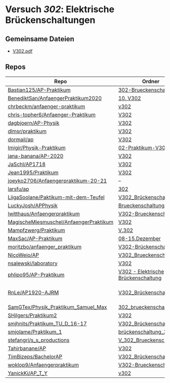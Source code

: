 # Versuch *302*: Elektrische Brückenschaltungen

## Gemeinsame Dateien
- [V302.pdf](https://docs.google.com/viewer?url=https://raw.githubusercontent.com/Bastian125/AP-Praktikum/master/302-Brueckenschaltung/V302.pdf)

## Repos

|                                          Repo                                          |                                                                        Ordner                                                                        |                                                                                                                                                                              PDFs                                                                                                                                                                              |
|----------------------------------------------------------------------------------------|------------------------------------------------------------------------------------------------------------------------------------------------------|----------------------------------------------------------------------------------------------------------------------------------------------------------------------------------------------------------------------------------------------------------------------------------------------------------------------------------------------------------------|
|[Bastian125/AP-Praktikum](../repo/Bastian125/AP-Praktikum)                              |[302-Brueckenschaltung](https://github.com/Bastian125/AP-Praktikum/tree/master/302-Brueckenschaltung)                                                 |–                                                                                                                                                                                                                                                                                                                                                               |
|[BenediktSan/AnfaengerPraktikum2020](../repo/BenediktSan/AnfaengerPraktikum2020)        |[10. V302](https://github.com/BenediktSan/AnfaengerPraktikum2020/tree/main/Versuche%20Semester%20IV/10.%20V302)                                       |[V302.pdf](https://docs.google.com/viewer?url=https://raw.githubusercontent.com/BenediktSan/AnfaengerPraktikum2020/main/Versuche%20Semester%20IV/10.%20V302/V302.pdf)                                                                                                                                                                                           |
|[chrbeckm/anfaenger-praktikum](../repo/chrbeckm/anfaenger-praktikum)                    |[v302](https://github.com/chrbeckm/anfaenger-praktikum/tree/master/v302)                                                                              |–                                                                                                                                                                                                                                                                                                                                                               |
|[chris-topher6/Anfaenger-Praktikum](../repo/chris-topher6/Anfaenger-Praktikum)          |[V302](https://github.com/chris-topher6/Anfaenger-Praktikum/tree/master/V302)                                                                         |[main.pdf](https://docs.google.com/viewer?url=https://raw.githubusercontent.com/NicoWeio/awesome-ap-pdfs/main/chris-topher6%E2%88%95Anfaenger-Praktikum/302/main.pdf) \*                                                                                                                                                                                        |
|[dagbjoern/AP-Physik](../repo/dagbjoern/AP-Physik)                                      |[V302](https://github.com/dagbjoern/AP-Physik/tree/master/V302)                                                                                       |–                                                                                                                                                                                                                                                                                                                                                               |
|[dlmsr/praktikum](../repo/dlmsr/praktikum)                                              |[V302](https://github.com/dlmsr/praktikum/tree/master/V302)                                                                                           |–                                                                                                                                                                                                                                                                                                                                                               |
|[dormail/ap](../repo/dormail/ap)                                                        |[V302](https://github.com/dormail/ap/tree/main/V302)                                                                                                  |[main.pdf](https://docs.google.com/viewer?url=https://raw.githubusercontent.com/NicoWeio/awesome-ap-pdfs/main/dormail%E2%88%95ap/302/main.pdf) \*                                                                                                                                                                                                               |
|[Imigir/Physik-Praktikum](../repo/Imigir/Physik-Praktikum)                              |[02-Praktikum-V302](https://github.com/Imigir/Physik-Praktikum/tree/master/02-Praktikum-V302)                                                         |[Praktikum-V302.pdf](https://docs.google.com/viewer?url=https://raw.githubusercontent.com/Imigir/Physik-Praktikum/master/02-Praktikum-V302/Praktikum-V302.pdf)                                                                                                                                                                                                  |
|[jana-banana/AP-2020](../repo/jana-banana/AP-2020)                                      |[V302](https://github.com/jana-banana/AP-2020/tree/main/we%20did%20that/V302)                                                                         |[main.pdf](https://docs.google.com/viewer?url=https://raw.githubusercontent.com/NicoWeio/awesome-ap-pdfs/main/jana-banana%E2%88%95AP-2020/302/main.pdf) \*                                                                                                                                                                                                      |
|[JaSchl/AP1718](../repo/JaSchl/AP1718)                                                  |[V302](https://github.com/JaSchl/AP1718/tree/master/V302)                                                                                             |[V302.pdf](https://docs.google.com/viewer?url=https://raw.githubusercontent.com/JaSchl/AP1718/master/V302/V302.pdf)                                                                                                                                                                                                                                             |
|[Jean1995/Praktikum](../repo/Jean1995/Praktikum)                                        |[V302](https://github.com/Jean1995/Praktikum/tree/master/V302)                                                                                        |[V302.pdf](https://docs.google.com/viewer?url=https://raw.githubusercontent.com/Jean1995/Praktikum/master/Protokolle_Fertig/V302.pdf)                                                                                                                                                                                                                           |
|[joeyko2706/Anfaengerpraktikum-20-21](../repo/joeyko2706/Anfaengerpraktikum-20-21)      |–                                                                                                                                                     |[v302.pdf](https://docs.google.com/viewer?url=https://raw.githubusercontent.com/joeyko2706/Anfaengerpraktikum-20-21/main/Protokolle/v302.pdf)                                                                                                                                                                                                                   |
|[larsfu/ap](../repo/larsfu/ap)                                                          |[302](https://github.com/larsfu/ap/tree/master/302)                                                                                                   |[main.pdf](https://docs.google.com/viewer?url=https://raw.githubusercontent.com/NicoWeio/awesome-ap-pdfs/main/larsfu%E2%88%95ap/302/main.pdf) \*                                                                                                                                                                                                                |
|[LiigaSoolane/Paktikum-mit-dem-Teufel](../repo/LiigaSoolane/Paktikum-mit-dem-Teufel)    |[V302_Brückenschaltungen](https://github.com/LiigaSoolane/Paktikum-mit-dem-Teufel/tree/main/V302_Br%C3%BCckenschaltungen)                             |[main.pdf](https://docs.google.com/viewer?url=https://raw.githubusercontent.com/NicoWeio/awesome-ap-pdfs/main/LiigaSoolane%E2%88%95Paktikum-mit-dem-Teufel/302/main.pdf) \*                                                                                                                                                                                     |
|[LuckyJosh/APPhysik](../repo/LuckyJosh/APPhysik)                                        |[Brueckenschaltungen[X]](https://github.com/LuckyJosh/APPhysik/tree/master/Brueckenschaltungen%5BX%5D)                                                |–                                                                                                                                                                                                                                                                                                                                                               |
|[lwitthaus/Anfaengerpraktikum](../repo/lwitthaus/Anfaengerpraktikum)                    |[V302-Brueckenschaltung](https://github.com/lwitthaus/Anfaengerpraktikum/tree/master/V302-Brueckenschaltung)                                          |–                                                                                                                                                                                                                                                                                                                                                               |
|[MagischeMiesmuschel/AnfaengerPraktikum](../repo/MagischeMiesmuschel/AnfaengerPraktikum)|[V302](https://github.com/MagischeMiesmuschel/AnfaengerPraktikum/tree/master/V302)                                                                    |–                                                                                                                                                                                                                                                                                                                                                               |
|[Mampfzwerg/Praktikum](../repo/Mampfzwerg/Praktikum)                                    |[V.302](https://github.com/Mampfzwerg/Praktikum/tree/master/V.302)                                                                                    |–                                                                                                                                                                                                                                                                                                                                                               |
|[MaxSac/AP-Praktikum](../repo/MaxSac/AP-Praktikum)                                      |[08-15.Dezember](https://github.com/MaxSac/AP-Praktikum/tree/master/08-15.Dezember)                                                                   |[main.pdf](https://docs.google.com/viewer?url=https://raw.githubusercontent.com/MaxSac/AP-Praktikum/master/08-15.Dezember/build/main.pdf)                                                                                                                                                                                                                       |
|[moritzbo/anfaenger_praktikum](../repo/moritzbo/anfaenger_praktikum)                    |[V302-Brückenschaltung](https://github.com/moritzbo/anfaenger_praktikum/tree/main/V302-Br%C3%BCckenschaltung)                                         |–                                                                                                                                                                                                                                                                                                                                                               |
|[NicoWeio/AP](../repo/NicoWeio/AP)                                                      |[V302_Brueckenschaltung](https://github.com/NicoWeio/AP/tree/gh-pages/V302_Brueckenschaltung)                                                         |[main.pdf](https://docs.google.com/viewer?url=https://raw.githubusercontent.com/NicoWeio/AP/gh-pages/V302_Brueckenschaltung/build/main.pdf)                                                                                                                                                                                                                     |
|[nsalewski/laboratory](../repo/nsalewski/laboratory)                                    |[V302](https://github.com/nsalewski/laboratory/tree/master/V302)                                                                                      |[main.pdf](https://docs.google.com/viewer?url=https://raw.githubusercontent.com/NicoWeio/awesome-ap-pdfs/main/nsalewski%E2%88%95laboratory/302/main.pdf) \*                                                                                                                                                                                                     |
|[phlipo95/AP-Praktikum](../repo/phlipo95/AP-Praktikum)                                  |[V302 - Elektrische Brückenschaltung](https://github.com/phlipo95/AP-Praktikum/tree/master/V302%20-%20Elektrische%20Br%C3%BCckenschaltung)            |[main.pdf](https://docs.google.com/viewer?url=https://raw.githubusercontent.com/NicoWeio/awesome-ap-pdfs/main/phlipo95%E2%88%95AP-Praktikum/302/main.pdf) \*                                                                                                                                                                                                    |
|[RnLe/AP1920-AJRM](../repo/RnLe/AP1920-AJRM)                                            |[V302_Brückenschaltungen](https://github.com/RnLe/AP1920-AJRM/tree/master/V302_Br%C3%BCckenschaltungen)                                               |[V302 Brückenschaltungen.pdf](https://docs.google.com/viewer?url=https://raw.githubusercontent.com/RnLe/AP1920-AJRM/master/V302_Br%C3%BCckenschaltungen/V302%20Br%C3%BCckenschaltungen.pdf)<br/>[V302Korrektur.pdf](https://docs.google.com/viewer?url=https://raw.githubusercontent.com/RnLe/AP1920-AJRM/master/V302_Br%C3%BCckenschaltungen/V302Korrektur.pdf)|
|[SamGTex/Physik_Praktikum_Samuel_Max](../repo/SamGTex/Physik_Praktikum_Samuel_Max)      |[302_brueckenschaltung](https://github.com/SamGTex/Physik_Praktikum_Samuel_Max/tree/master/302_brueckenschaltung)                                     |[main.pdf](https://docs.google.com/viewer?url=https://raw.githubusercontent.com/NicoWeio/awesome-ap-pdfs/main/SamGTex%E2%88%95Physik_Praktikum_Samuel_Max/302/main.pdf) \*                                                                                                                                                                                      |
|[SHilgers/Praktikum2](../repo/SHilgers/Praktikum2)                                      |[V302](https://github.com/SHilgers/Praktikum2/tree/master/V302)                                                                                       |–                                                                                                                                                                                                                                                                                                                                                               |
|[smjhnits/Praktikum_TU_D_16-17](../repo/smjhnits/Praktikum_TU_D_16-17)                  |[V302_Brückenschaltungen](https://github.com/smjhnits/Praktikum_TU_D_16-17/tree/master/Anf%C3%A4ngerpraktikum/Protokolle/V302_Br%C3%BCckenschaltungen)|[V302.pdf](https://docs.google.com/viewer?url=https://raw.githubusercontent.com/smjhnits/Praktikum_TU_D_16-17/master/Anf%C3%A4ngerpraktikum/Fertige%20Protokolle/V302.pdf)                                                                                                                                                                                      |
|[smjolame/Praktikum_1](../repo/smjolame/Praktikum_1)                                    |[brückenschaltung_302](https://github.com/smjolame/Praktikum_1/tree/master/br%C3%BCckenschaltung_302)                                                 |–                                                                                                                                                                                                                                                                                                                                                               |
|[stefangri/s_s_productions](../repo/stefangri/s_s_productions)                          |[V_302_Brueckenschaltung](https://github.com/stefangri/s_s_productions/tree/master/PHY341/V_302_Brueckenschaltung)                                    |–                                                                                                                                                                                                                                                                                                                                                               |
|[Tahirbanane/AP](../repo/Tahirbanane/AP)                                                |[V302](https://github.com/Tahirbanane/AP/tree/main/V302)                                                                                              |[main.pdf](https://docs.google.com/viewer?url=https://raw.githubusercontent.com/NicoWeio/awesome-ap-pdfs/main/Tahirbanane%E2%88%95AP/302/main.pdf) \*                                                                                                                                                                                                           |
|[TimBizeps/BachelorAP](../repo/TimBizeps/BachelorAP)                                    |[V302_Brückenschaltungen](https://github.com/TimBizeps/BachelorAP/tree/master/V302_Br%C3%BCckenschaltungen)                                           |[V302.pdf](https://docs.google.com/viewer?url=https://raw.githubusercontent.com/TimBizeps/BachelorAP/master/V302_Br%C3%BCckenschaltungen/V302.pdf)                                                                                                                                                                                                              |
|[woklop9/Anfaengerpraktikum](../repo/woklop9/Anfaengerpraktikum)                        |[V302-Brueckenschaltung](https://github.com/lwitthaus/Anfaengerpraktikum/tree/master/V302-Brueckenschaltung)                                          |[main.pdf](https://docs.google.com/viewer?url=https://raw.githubusercontent.com/NicoWeio/awesome-ap-pdfs/main/woklop9%E2%88%95Anfaengerpraktikum/302/main.pdf) \*                                                                                                                                                                                               |
|[YanickKi/AP_T_Y](../repo/YanickKi/AP_T_Y)                                              |[v302](https://github.com/YanickKi/AP_T_Y/tree/main/v302)                                                                                             |[main.pdf](https://docs.google.com/viewer?url=https://raw.githubusercontent.com/NicoWeio/awesome-ap-pdfs/main/YanickKi%E2%88%95AP_T_Y/302/main.pdf) \*                                                                                                                                                                                                          |
